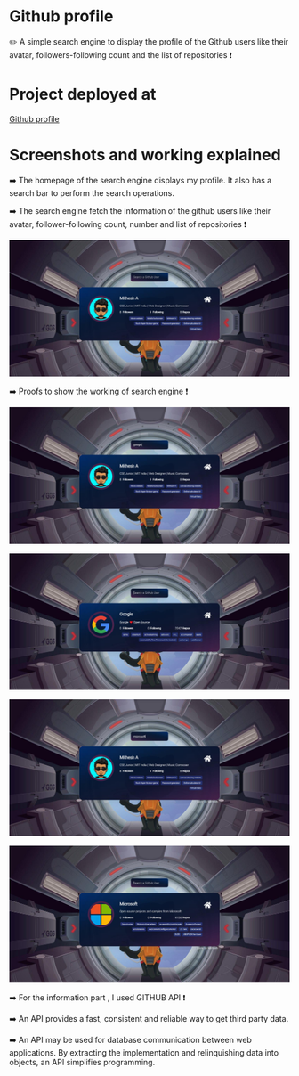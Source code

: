 # Github profile
✏️ A simple search engine to display the profile of the Github users like their avatar, followers-following count and the list of repositories ❗
 
# Project deployed at

<a href="https://mithesh14.github.io/Github-profile/">Github profile</a>

# Screenshots and working explained

➡️ The homepage of the search engine displays my profile. It also has a search bar to perform the search operations.

➡️ The search engine fetch the information of the github users like their avatar, follower-following count, number and list of repositories ❗

![screenshots](https://github.com/Mithesh14/Github-profile/blob/main/image/image1.jpg)

➡️ Proofs to show the working of search engine ❗

![screenshots](https://github.com/Mithesh14/Github-profile/blob/main/image/image2.jpg)

![screenshots](https://github.com/Mithesh14/Github-profile/blob/main/image/image3.jpg)

![screenshots](https://github.com/Mithesh14/Github-profile/blob/main/image/image4.jpg)

![screenshots](https://github.com/Mithesh14/Github-profile/blob/main/image/image5.jpg)

➡️ For the information part , I used GITHUB API ❗

➡️ An API provides a fast, consistent and reliable way to get third party data. 

➡️ An API may be used for database communication between web applications. By extracting the implementation and relinquishing data into objects, an API simplifies programming.
